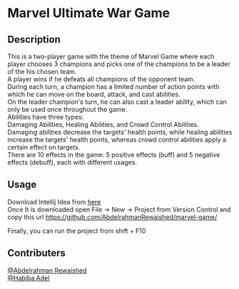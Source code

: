 # Marvel Ultimate War Game

## Description

This is a two-player game with the theme of Marvel Game where each player chooses 3 champions and picks one of the champions to be a leader of the his chosen team. <br>
A player wins if he defeats all champions of the opponent team.<br>
During each turn, a champion has a limited number of action points with which he can move on the board, attack, and cast abilities. <br>
On the leader champion's turn, he can also cast a leader ability, which can only be used once throughout the game. <br>
Abilities have three types: <br>
Damaging Abilities, Healing Abilities, and Crowd Control Abilities. <br>
Damaging abilities decrease the targets' health points, while healing abilities increase the targets' health points, 
whereas crowd control abilities apply a certain effect on targets. <br>
There are 10 effects in the game: 5 positive effects (buff) and 5 negative effects (debuff), each with different usages.

## Usage
Download Intellij Idea from <a href="https://www.jetbrains.com/idea/download/download-thanks.html?platform=windows&code=IIC">here</a><br>
Once It is downloaded 
open File -> New -> Project from Version Control
and copy this url
https://github.com/AbdelrahmanRewaished/marvel-game/

Finally, you can run the project from shift + F10

## Contributers
<a href="https://github.com/AbdelrahmanRewaished">@Abdelrahman Rewaished</a>
<br>
<a href="https://github.com/HabibaAdelAly">@Habiba Adel</a>



